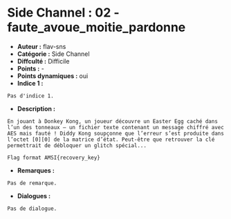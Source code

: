 # Side Channel : 02 -  faute_avoue_moitie_pardonne

- **Auteur :** flav-sns
- **Catégorie :** Side Channel
- **Diffculté :** Difficile
- **Points :** -
- **Points dynamiques :** oui
- **Indice 1 :**
```
Pas d'indice 1.
```

- **Description :**
```
En jouant à Donkey Kong, un joueur découvre un Easter Egg caché dans l’un des tonneaux — un fichier texte contenant un message chiffré avec AES mais fauté ! Diddy Kong soupçonne que l’erreur s’est produite dans l’octet [0][0] de la matrice d’état. Peut-être que retrouver la clé permettrait de débloquer un glitch spécial...

Flag format AMSI{recovery_key}
```

- **Remarques :**
```
Pas de remarque.
```

- **Dialogues :**
```
Pas de dialogue.
```


